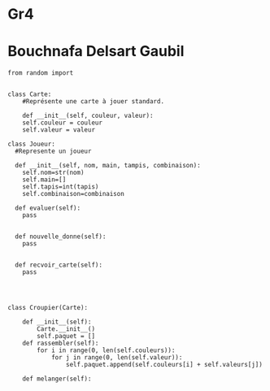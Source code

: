 # Gr4
# Bouchnafa Delsart Gaubil

	from random import 


	class Carte:
	    #Représente une carte à jouer standard.

	    def __init__(self, couleur, valeur):
		self.couleur = couleur
		self.valeur = valeur
		
	class Joueur:
	  #Represente un joueur

	  def __init__(self, nom, main, tampis, combinaison):
	    self.nom=str(nom)
	    self.main=[]
	    self.tapis=int(tapis)
	    self.combinaison=combinaison

	  def evaluer(self):
	    pass


	  def nouvelle_donne(self):
	    pass


	  def recvoir_carte(self):
	    pass




	class Croupier(Carte):

		def __init__(self):
			Carte.__init__()
			self.paquet = []
		def rassembler(self):
			for i in range(0, len(self.couleurs)):
				for j in range(0, len(self.valeur)):
					self.paquet.append(self.couleurs[i] + self.valeurs[j])

		def melanger(self): 

